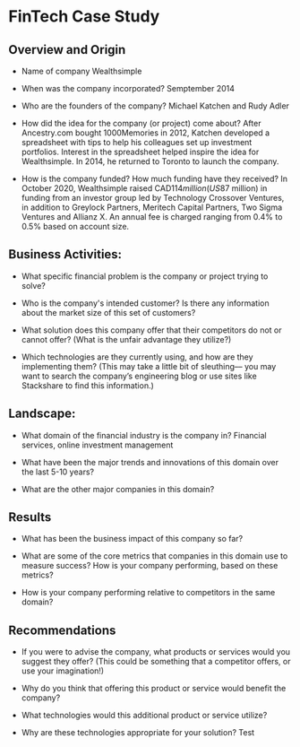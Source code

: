 # FinTech Case Study

## Overview and Origin

* Name of company
Wealthsimple

* When was the company incorporated?
Semptember 2014

* Who are the founders of the company?
Michael Katchen and Rudy Adler

* How did the idea for the company (or project) come about?
After Ancestry.com bought 1000Memories in 2012, Katchen developed a spreadsheet with tips to help his colleagues set up investment portfolios. Interest in the spreadsheet helped inspire the idea for Wealthsimple. In 2014, he returned to Toronto to launch the company.

* How is the company funded? How much funding have they received?
In October 2020, Wealthsimple raised CAD$114 million (US$87 million) in funding from an investor group led by Technology Crossover Ventures, in addition to Greylock Partners, Meritech Capital Partners, Two Sigma Ventures and Allianz X. An annual fee is charged ranging from 0.4% to 0.5% based on account size. 

## Business Activities:

* What specific financial problem is the company or project trying to solve?

* Who is the company's intended customer?  Is there any information about the market size of this set of customers?

* What solution does this company offer that their competitors do not or cannot offer? (What is the unfair advantage they utilize?)

* Which technologies are they currently using, and how are they implementing them? (This may take a little bit of sleuthing–– you may want to search the company’s engineering blog or use sites like Stackshare to find this information.)

## Landscape:

* What domain of the financial industry is the company in? 
Financial services, online investment management

* What have been the major trends and innovations of this domain over the last 5-10 years?

* What are the other major companies in this domain?

## Results

* What has been the business impact of this company so far?

* What are some of the core metrics that companies in this domain use to measure success? How is your company performing, based on these metrics?

* How is your company performing relative to competitors in the same domain?

## Recommendations

* If you were to advise the company, what products or services would you suggest they offer? (This could be something that a competitor offers, or use your imagination!)

* Why do you think that offering this product or service would benefit the company?

* What technologies would this additional product or service utilize?

* Why are these technologies appropriate for your solution?
Test

